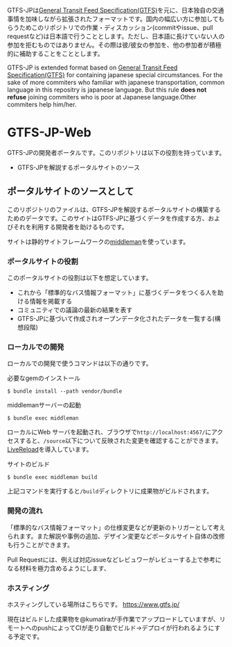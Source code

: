 GTFS-JPは[General Transit Feed Specification(GTFS)](https://github.com/google/transit/tree/master/gtfs/spec/en)を元に、日本独自の交通事情を加味しながら拡張されたフォーマットです。国内の幅広い方に参加してもらうためこのリポジトリでの作業・ディスカッション(commitやissue、pull requestなど)は日本語で行うこととします。ただし、日本語に長けていない人の参加を拒むものではありません。その際は彼/彼女の参加を、他の参加者が積極的に補助することをこととします。

GTFS-JP is extended format based on [General Transit Feed Specification(GTFS)](https://github.com/google/transit/tree/master/gtfs/spec/en) for containing japanese special circumstances. For the sake of more commiters who familiar with japanese transportation, common language
in this repositry is japanese language. But this rule **does not refuse** joining commiters who is poor at Japanese language.Other commiters help him/her.

# GTFS-JP-Web
GTFS-JPの開発者ポータルです。このリポジトリは以下の役割を持っています。
* GTFS-JPを解説するポータルサイトのソース

## ポータルサイトのソースとして
このリポジトリのファイルは、GTFS-JPを解説するポータルサイトの構築するためのデータです。このサイトはGTFS-JPに基づくデータを作成する方、およびそれを利用する開発者を助けるものです。

サイトは静的サイトフレームワークの[middleman](https://middlemanapp.com/jp/)を使っています。

### ポータルサイトの役割
このポータルサイトの役割は以下を想定しています。
* これから「標準的なバス情報フォーマット」に基づくデータをつくる人を助ける情報を掲載する
* コミュニティでの議論の最新の結果を表す
* GTFS-JPに基づいて作成されオープンデータ化されたデータを一覧する(構想段階)

### ローカルでの開発
ローカルでの開発で使うコマンドは以下の通りです。

必要なgemのインストール
```
$ bundle install --path vendor/bundle
```

middlemanサーバーの起動
```
$ bundle exec middleman
```
ローカルにWeb サーバを起動され、ブラウザで`http://localhost:4567/`にアクセスすると、`/source`以下について反映された変更を確認することができます。
[LiveReload](https://middlemanapp.com/jp/basics/development-cycle/#livereload)を導入しています。

サイトのビルド
```
$ bundle exec middleman build
```
上記コマンドを実行すると`/build`ディレクトリに成果物がビルドされます。

### 開発の流れ
「標準的なバス情報フォーマット」の仕様変更などが更新のトリガーとして考えられます。また解説や事例の追加、デザイン変更などポータルサイト自体の改修も行うことができます。

Pull Requestには、例えば対応issueなどレビュワーがレビューする上で参考になる材料を極力含めるようにします、

###  ホスティング
ホスティングしている場所はこちらです。
https://www.gtfs.jp/

現在はビルドした成果物を@kumatiraが手作業でアップロードしていますが、リモートへのpushによってCIが走り自動でビルド→デプロイが行われるようにする予定です。
